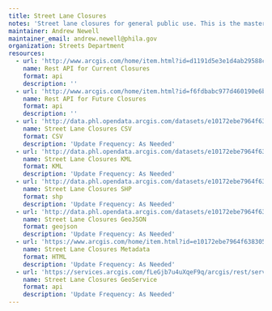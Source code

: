```yaml
---
title: Street Lane Closures
notes: 'Street lane closures for general public use. This is the master layer depicting the Lane Closures due to permitted road work. This layer shows the type and purpose of working being done, the effective dates of the permits issued, as well the status of the work.'
maintainer: Andrew Newell
maintainer_email: andrew.newell@phila.gov
organization: Streets Department
resources:
  - url: 'http://www.arcgis.com/home/item.html?id=d1191d5e3e1d4ab29588c5159d7e0772'
    name: Rest API for Current Closures
    format: api
    description: ''
  - url: 'http://www.arcgis.com/home/item.html?id=f6fdbabc977d460190e6b53465b16783'
    name: Rest API for Future Closures
    format: api
    description: ''
  - url: 'http://data.phl.opendata.arcgis.com/datasets/e10172ebe7964f63830505457c0d7c2a_0.csv'
    name: Street Lane Closures CSV
    format: CSV
    description: 'Update Frequency: As Needed'
  - url: 'http://data.phl.opendata.arcgis.com/datasets/e10172ebe7964f63830505457c0d7c2a_0.kml'
    name: Street Lane Closures KML
    format: KML
    description: 'Update Frequency: As Needed'
  - url: 'http://data.phl.opendata.arcgis.com/datasets/e10172ebe7964f63830505457c0d7c2a_0.zip'
    name: Street Lane Closures SHP
    format: shp
    description: 'Update Frequency: As Needed'
  - url: 'http://data.phl.opendata.arcgis.com/datasets/e10172ebe7964f63830505457c0d7c2a_0.geojson'
    name: Street Lane Closures GeoJSON
    format: geojson
    description: 'Update Frequency: As Needed'
  - url: 'https://www.arcgis.com/home/item.html?id=e10172ebe7964f63830505457c0d7c2a'
    name: Street Lane Closures Metadata
    format: HTML
    description: 'Update Frequency: As Needed'
  - url: 'https://services.arcgis.com/fLeGjb7u4uXqeF9q/arcgis/rest/services/LaneClosure_Master/FeatureServer/0/query?outFields=*&where=1%3D1'
    name: Street Lane Closures GeoService
    format: api
    description: 'Update Frequency: As Needed'
---
```

